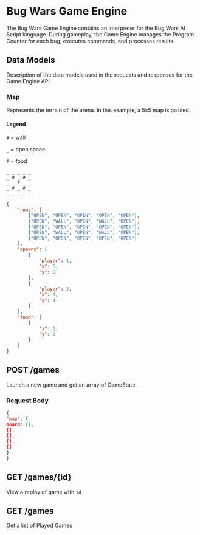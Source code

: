 # Bug Wars Game Engine
The Bug Wars Game Engine contains an Interpreter for the Bug Wars AI Script language.  During gameplay, the Game Engine manages the Program Counter for each bug, executes commands, and processes results.

## Data Models
Description of the data models used in the requests and responses for the Game Engine API.

### Map
Represents the terrain of the arena.  In this example, a 5x5 map is passed.

#### Legend
`#` = wall

`_` = open space

`F` = food

```
_ _ _ _ _
_ # _ # _
_ _ F _ _
_ # _ # _
_ _ _ _ _
```

```json
{
    "rows": [
        ["OPEN", "OPEN", "OPEN", "OPEN", "OPEN"],
        ["OPEN", "WALL", "OPEN", "WALL", "OPEN"],
        ["OPEN", "OPEN", "OPEN", "OPEN", "OPEN"],
        ["OPEN", "WALL", "OPEN", "WALL", "OPEN"],
        ["OPEN", "OPEN", "OPEN", "OPEN", "OPEN"]
    ],
    "spawns": [
        {
            "player": 1,
            "x": 0,
            "y": 0
        },
        {
            "player": 2,
            "x": 4,
            "y": 4
        }
    ],
    "food": [
        {
            "x": 2,
            "y": 2
        }
    ]
}
```

## POST /games
Launch a new game and get an array of GameState.

### Request Body
```json
{
"map": {
board: [],
[],
[],
[],
[]
}
}
```


## GET /games/{id}
View a replay of game with `id`




## GET /games
Get a list of Played Games
